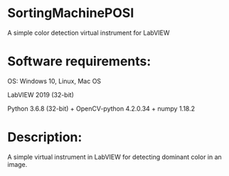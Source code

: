 # SortingMachinePOSI

A simple color detection virtual instrument for LabVIEW


# Software requirements:

OS: Windows 10, Linux, Mac OS

LabVIEW 2019 (32-bit)

Python 3.6.8 (32-bit) + OpenCV-python 4.2.0.34 + numpy 1.18.2


# Description:
A simple virtual instrument in LabVIEW for detecting dominant color in an image.
